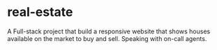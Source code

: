 # real-estate
A Full-stack project that build a responsive website that shows houses available on the market to buy and sell. Speaking with on-call agents.
